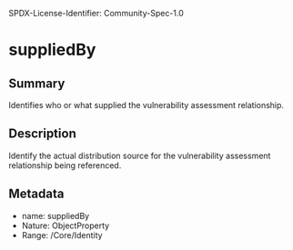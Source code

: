 SPDX-License-Identifier: Community-Spec-1.0

# suppliedBy

## Summary

Identifies who or what supplied the vulnerability assessment relationship.

## Description

Identify the actual distribution source for the vulnerability assessment relationship being referenced.


## Metadata

- name: suppliedBy
- Nature: ObjectProperty
- Range: /Core/Identity
